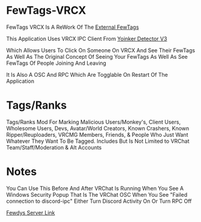 # FewTags-VRCX
FewTags VRCX Is A ReWork Of The
[External FewTags](https://github.com/Fewdys/FewTags/tree/main/FewTags/FewTags%20External)

This Application Uses VRCX IPC Client From
[Yoinker Detector V3](https://yd.just-h.party/)

Which Allows Users To Click On Someone On VRCX And See Their FewTags As Well As The Original Concept Of Seeing Your FewTags As Well As See FewTags Of People Joining And Leaving

It Is Also A OSC And RPC Which Are Togglable On Restart Of The Application

# Tags/Ranks
Tags/Ranks Mod For Marking Malicious Users/Monkey's, Client Users, Wholesome Users, Devs, 
Avatar/World Creators, Known Crashers, Known Ripper/Reuploaders, VRCMG Members, Friends, 
& People Who Just Want Whatever They Want To Be Tagged. Includes But Is Not Limited to VRChat Team/Staff/Moderation & Alt Accounts

# Notes
You Can Use This Before And After VRChat Is Running
When You See A Windows Security Popup That Is The VRChat OSC
When You See "Failed connection to discord-ipc" Either Turn Discord Activity On Or Turn RPC Off

[Fewdys Server Link](https://discord.gg/EN4RrZR)
